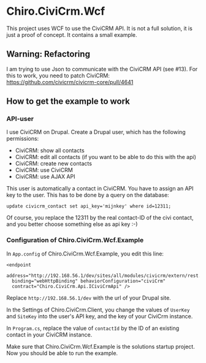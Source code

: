 # Chiro.CiviCrm.Wcf

This project uses WCF to use the CiviCRM API. It is not a full solution, it is just a proof of concept. It contains a small example.

## Warning: Refactoring

I am trying to use Json to communicate with the CiviCRM API (see #13).
For this to work, you need to patch CiviCRM:
https://github.com/civicrm/civicrm-core/pull/4641

## How to get the example to work

### API-user

I use CiviCRM on Drupal. Create a Drupal user, which has the following permissions:

* CiviCRM: show all contacts
* CiviCRM: edit all contacts (if you want to be able to do this with the api)
* CiviCRM: create new contacts
* CiviCRM: use CiviCRM
* CiviCRM: use AJAX API

This user is automatically a contact in CiviCRM. You have to assign an API key to the user. This has to be done by a query on the database:

    update civicrm_contact set api_key='mijnkey' where id=12311;

Of course, you replace the 12311 by the real contact-ID of the civi contact, and you better choose something else as api key :-)

### Configuration of Chiro.CiviCrm.Wcf.Example

In `App.config` of Chiro.CiviCrm.Wcf.Example, you edit this line:

    <endpoint 
      address="http://192.168.56.1/dev/sites/all/modules/civicrm/extern/rest.php" 
      binding="webHttpBinding" behaviorConfiguration="civiCrm"
      contract="Chiro.CiviCrm.Api.ICiviCrmApi" />

Replace `http://192.168.56.1/dev` with the url of your Drupal site.

In the Settings of Chiro.CiviCrm.Client, you change the values of `UserKey` and `SiteKey` into the user's API key, and the key of your CiviCrm instance.

In `Program.cs`, replace the value of `contactId` by the ID of an existing contact in your CiviCRM instance.

Make sure that Chiro.CiviCrm.Wcf.Example is the solutions startup project. Now you should be able to run the example.
